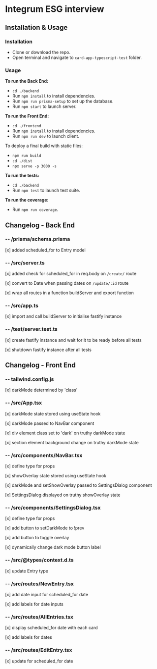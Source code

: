 # Integrum ESG interview

## Installation & Usage

### Installation

* Clone or download the repo.
* Open terminal and navigate to `card-app-typescript-test` folder.

### Usage

**To run the Back End:**
- `cd ./backend`
- Run `npm install` to install dependencies.
- Run `npm run prisma-setup` to set up the database.
- Run `npm start` to launch server.

**To run the Front End:**
- `cd ./frontend`
- Run `npm install` to install dependencies.
- Run `npm run dev` to launch client.

To deploy a final build with static files:

- `npm run build`
- `cd ./dist`
- `npx serve -p 3000 -s`

**To run the tests:**
- `cd ./backend`
- Run `npm test` to launch test suite.

**To run the coverage:**
- Run `npm run coverage`.

## Changelog - Back End

### -- /prisma/schema.prisma

[x] added scheduled_for to Entry model

### -- /src/server.ts

[x] added check for scheduled_for in req.body on `/create/` route

[x] convert to Date when passing dates on `/update/:id` route

[x] wrap all routes in a function buildServer and export function

### -- /src/app.ts

[x] import and call buildServer to initialise fastify instance

### -- /test/server.test.ts

[x] create fastify instance and wait for it to be ready before all tests

[x] shutdown fastify instance after all tests


## Changelog - Front End

### -- tailwind.config.js

[x] darkMode determined by 'class'

### -- /src/App.tsx

[x] darkMode state stored using useState hook

[x] darkMode passed to NavBar component

[x] div element class set to 'dark' on truthy darkMode state

[x] section element background change on truthy darkMode state

### -- /src/components/NavBar.tsx

[x] define type for props

[x] showOverlay state stored using useState hook

[x] darkMode and setShowOverlay passed to SettingsDialog component

[x] SettingsDialog displayed on truthy showOverlay state

### -- /src/components/SettingsDialog.tsx

[x] define type for props

[x] add button to setDarkMode to !prev

[x] add button to toggle overlay

[x] dynamically change dark mode button label

### -- /src/@types/context.d.ts

[x] update Entry type

### -- /src/routes/NewEntry.tsx

[x] add date input for scheduled_for date

[x] add labels for date inputs

### -- /src/routes/AllEntries.tsx

[x] display scheduled_for date with each card

[x] add labels for dates

### -- /src/routes/EditEntry.tsx

[x] update for scheduled_for date